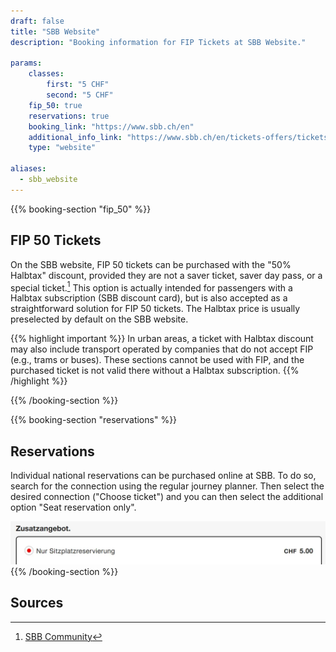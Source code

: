 ```yaml
---
draft: false
title: "SBB Website"
description: "Booking information for FIP Tickets at SBB Website."

params:
    classes:
        first: "5 CHF"
        second: "5 CHF"
    fip_50: true
    reservations: true
    booking_link: "https://www.sbb.ch/en"
    additional_info_link: "https://www.sbb.ch/en/tickets-offers/tickets/point-to-point-tickets-switzerland/seat-reservations.html"
    type: "website"

aliases:
  - sbb_website
---
```


{{% booking-section "fip_50" %}}
## FIP 50 Tickets

On the SBB website, FIP 50 tickets can be purchased with the "50% Halbtax" discount, provided they are not a saver ticket, saver day pass, or a special ticket.[^1] This option is actually intended for passengers with a Halbtax subscription (SBB discount card), but is also accepted as a straightforward solution for FIP 50 tickets. The Halbtax price is usually preselected by default on the SBB website.

{{% highlight important %}}
In urban areas, a ticket with Halbtax discount may also include transport operated by companies that do not accept FIP (e.g., trams or buses). These sections cannot be used with FIP, and the purchased ticket is not valid there without a Halbtax subscription.
{{% /highlight %}}

{{% /booking-section %}}

{{% booking-section "reservations" %}}
## Reservations

Individual national reservations can be purchased online at SBB. To do so, search for the connection using the regular journey planner. Then select the desired connection ("Choose ticket") and you can then select the additional option "Seat reservation only".

![Book SBB reservation](sbb_reservation.webp)
{{% /booking-section %}}

## Sources
[^1]: [SBB Community](https://community.sbb.ch/d/2251-kann-man-als-fip-beg%C3%BCnstigter-tickets-weiterhin-online-mittels-halbtax-kaufen)
